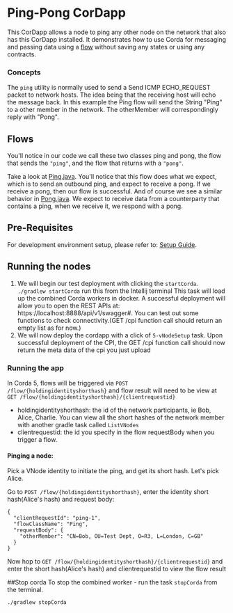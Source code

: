 # Ping-Pong CorDapp
This CorDapp allows a node to ping any other node on the network that also has this CorDapp installed.
It demonstrates how to use Corda for messaging and passing data using a [flow](https://docs.r3.com/en/platform/corda/5.0-beta/developing/ledger/flows.html) without saving any states or using any contracts.


### Concepts
The `ping` utility is normally used to send a Send ICMP ECHO_REQUEST packet to network hosts. The idea being that the receiving host will echo the message back.
In this example the Ping flow will send the String "Ping" to a other member in the network.
The otherMember will correspondingly reply with "Pong".

## Flows
You'll notice in our code we call these two classes ping and pong, the flow that sends the `"ping"`, and the flow that returns with a `"pong"`.

Take a look at [Ping.java](./workflows/src/main/java/com/r3/developers/pingpong/workflows/Ping.java).
You'll notice that this flow does what we expect, which is to send an outbound ping, and expect to receive a pong. 
If we receive a pong, then our flow is successful.
And of course we see a similar behavior in [Pong.java](./workflows/src/main/java/com/r3/developers/pingpong/workflows/Pong.java).
We expect to receive data from a counterparty that contains a ping, when we receive it, we respond with a pong.

## Pre-Requisites
For development environment setup, please refer to: [Setup Guide](https://docs.r3.com/).


## Running the nodes
1. We will begin our test deployment with clicking the `startCorda`. 
   `./gradlew startCorda` run this from the Intellij terminal
   This task will load up the combined Corda workers in docker.
   A successful deployment will allow you to open the REST APIs at: https://localhost:8888/api/v1/swagger#. 
   You can test out some functions to check connectivity.(GET /cpi function call should return an empty list as for now.)
2. We will now deploy the cordapp with a click of `5-vNodeSetup` task. Upon successful deployment of the CPI, 
   the GET /cpi function call should now return the meta data of the cpi you just upload


### Running the app
In Corda 5, flows will be triggered via `POST /flow/{holdingidentityshorthash}` and flow result will need to be view at 
`GET /flow/{holdingidentityshorthash}/{clientrequestid}`
* holdingidentityshorthash: the id of the network participants, ie Bob, Alice, Charlie. You can view all the short 
  hashes of the network member with another gradle task called `ListVNodes`
* clientrequestid: the id you specify in the flow requestBody when you trigger a flow.

####  Pinging a node:
Pick a VNode identity to initiate the ping, and get its short hash. Let's pick Alice.

Go to `POST /flow/{holdingidentityshorthash}`, enter the identity short hash(Alice's hash) and request body:
```
{
  "clientRequestId": "ping-1",
  "flowClassName": "Ping",
  "requestBody": {
    "otherMember": "CN=Bob, OU=Test Dept, O=R3, L=London, C=GB"
  }
}
```

Now hop to `GET /flow/{holdingidentityshorthash}/{clientrequestid}` and enter the short 
hash(Alice's hash) and clientrequestid to view the flow result

##Stop corda 
To stop the combined worker - run the task `stopCorda` from the terminal.
```
./gradlew stopCorda
```
